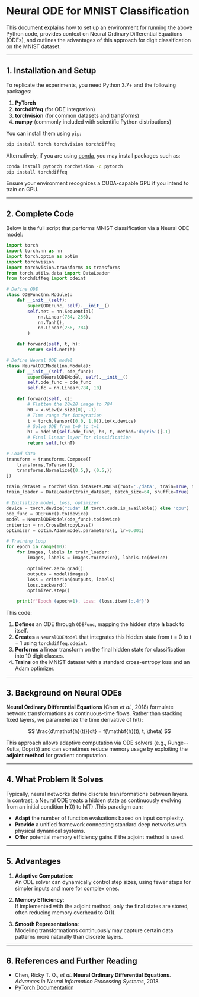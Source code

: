 

# Neural ODE for MNIST Classification

This document explains how to set up an environment for running the above Python code, provides context on Neural Ordinary Differential Equations (ODEs), and outlines the advantages of this approach for digit classification on the MNIST dataset.

---

## 1. Installation and Setup

To replicate the experiments, you need Python 3.7+ and the following packages:

1. **PyTorch**  
2. **torchdiffeq** (for ODE integration)
3. **torchvision** (for common datasets and transforms)
4. **numpy** (commonly included with scientific Python distributions)

You can install them using `pip`:

```bash
pip install torch torchvision torchdiffeq
```

Alternatively, if you are using [conda](https://docs.conda.io/projects/conda/en/latest/user-guide/install/index.html), you may install packages such as:

```bash
conda install pytorch torchvision -c pytorch
pip install torchdiffeq
```

Ensure your environment recognizes a CUDA-capable GPU if you intend to train on GPU.

---

## 2. Complete Code

Below is the full script that performs MNIST classification via a Neural ODE model:

```python
import torch
import torch.nn as nn
import torch.optim as optim
import torchvision
import torchvision.transforms as transforms
from torch.utils.data import DataLoader
from torchdiffeq import odeint

# Define ODE
class ODEFunc(nn.Module):
    def __init__(self):
        super(ODEFunc, self).__init__()
        self.net = nn.Sequential(
            nn.Linear(784, 256),
            nn.Tanh(),
            nn.Linear(256, 784)
        )

    def forward(self, t, h):
        return self.net(h)

# Define Neural ODE model
class NeuralODEModel(nn.Module):
    def __init__(self, ode_func):
        super(NeuralODEModel, self).__init__()
        self.ode_func = ode_func
        self.fc = nn.Linear(784, 10)

    def forward(self, x):
        # Flatten the 28x28 image to 784
        h0 = x.view(x.size(0), -1)
        # Time range for integration
        t = torch.tensor([0.0, 1.0]).to(x.device)
        # Solve ODE from t=0 to t=1
        hT = odeint(self.ode_func, h0, t, method='dopri5')[-1]
        # Final linear layer for classification
        return self.fc(hT)

# Load data
transform = transforms.Compose([
    transforms.ToTensor(),
    transforms.Normalize((0.5,), (0.5,))
])

train_dataset = torchvision.datasets.MNIST(root='./data', train=True, transform=transform, download=True)
train_loader = DataLoader(train_dataset, batch_size=64, shuffle=True)

# Initialize model, loss, optimizer
device = torch.device("cuda" if torch.cuda.is_available() else "cpu")
ode_func = ODEFunc().to(device)
model = NeuralODEModel(ode_func).to(device)
criterion = nn.CrossEntropyLoss()
optimizer = optim.Adam(model.parameters(), lr=0.001)

# Training Loop
for epoch in range(10):
    for images, labels in train_loader:
        images, labels = images.to(device), labels.to(device)

        optimizer.zero_grad()
        outputs = model(images)
        loss = criterion(outputs, labels)
        loss.backward()
        optimizer.step()

    print(f"Epoch {epoch+1}, Loss: {loss.item():.4f}")
```

This code:
1. **Defines** an ODE through `ODEFunc`, mapping the hidden state **h** back to itself.
2. **Creates** a `NeuralODEModel` that integrates this hidden state from  t = 0 to t = 1 using `torchdiffeq.odeint`.
3. **Performs** a linear transform on the final hidden state for classification into 10 digit classes.
4. **Trains** on the MNIST dataset with a standard cross-entropy loss and an Adam optimizer.

---

## 3. Background on Neural ODEs

**Neural Ordinary Differential Equations** (Chen *et al.*, 2018) formulate network transformations as continuous-time flows. Rather than stacking fixed layers, we parameterize the time derivative of h(t):

$$
\frac{d\mathbf{h}(t)}{dt} = f(\mathbf{h}(t), t, \theta)
$$

This approach allows adaptive computation via ODE solvers (e.g., Runge--Kutta, Dopri5) and can sometimes reduce memory usage by exploiting the **adjoint method** for gradient computation.

---

## 4. What Problem It Solves

Typically, neural networks define discrete transformations between layers. In contrast, a Neural ODE treats a hidden state as continuously evolving from an initial condition **h**(0) to **h**(T) .This paradigm can:
- **Adapt** the number of function evaluations based on input complexity.
- **Provide** a unified framework connecting standard deep networks with physical dynamical systems.
- **Offer** potential memory efficiency gains if the adjoint method is used.

---

## 5. Advantages

1. **Adaptive Computation**:  
   An ODE solver can dynamically control step sizes, using fewer steps for simpler inputs and more for complex ones.

2. **Memory Efficiency**:  
   If implemented with the adjoint method, only the final states are stored, often reducing memory overhead to **O**(1).

3. **Smooth Representations**:  
   Modeling transformations continuously may capture certain data patterns more naturally than discrete layers.

---

## 6. References and Further Reading

- Chen, Ricky T. Q., *et al.* **Neural Ordinary Differential Equations**. *Advances in Neural Information Processing Systems*, 2018.  
- [PyTorch Documentation](https://pytorch.org/docs/stable/)  
